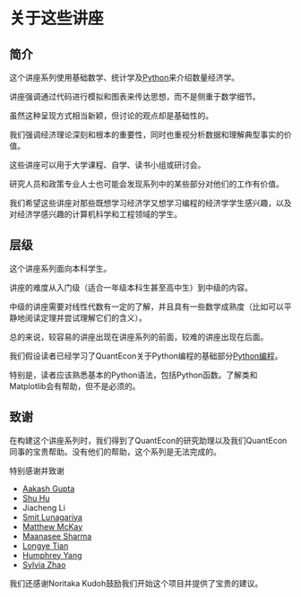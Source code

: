 # 关于这些讲座

## 简介

这个讲座系列使用基础数学、统计学及[Python](https://www.python.org/)来介绍数量经济学。

讲座强调通过代码进行模拟和图表来传达思想，而不是侧重于数学细节。

虽然这种呈现方式相当新颖，但讨论的观点却是基础性的。

我们强调经济理论深刻和根本的重要性，同时也重视分析数据和理解典型事实的价值。

这些讲座可以用于大学课程、自学、读书小组或研讨会。

研究人员和政策专业人士也可能会发现系列中的某些部分对他们的工作有价值。

我们希望这些讲座对那些既想学习经济学又想学习编程的经济学学生感兴趣，以及对经济学感兴趣的计算机科学和工程领域的学生。

## 层级

这个讲座系列面向本科学生。

讲座的难度从入门级（适合一年级本科生甚至高中生）到中级的内容。

中级的讲座需要对线性代数有一定的了解，并且具有一些数学成熟度（比如可以平静地阅读定理并尝试理解它们的含义）。

总的来说，较容易的讲座出现在讲座系列的前面，较难的讲座出现在后面。

我们假设读者已经学习了QuantEcon关于Python编程的基础部分[Python编程](https://python-programming.quantecon.org/intro.html)。

特别是，读者应该熟悉基本的Python语法，包括Python函数。了解类和Matplotlib会有帮助，但不是必须的。

## 致谢

在构建这个讲座系列时，我们得到了QuantEcon的研究助理以及我们QuantEcon同事的宝贵帮助。没有他们的帮助，这个系列是无法完成的。

特别感谢并致谢

- [Aakash Gupta](https://github.com/AakashGfude)
- [Shu Hu](https://github.com/shlff)
- Jiacheng Li
- [Smit Lunagariya](https://github.com/Smit-create)
- [Matthew McKay](https://github.com/mmcky)
- [Maanasee Sharma](https://github.com/maanasee)
- [Longye Tian](https://github.com/longye-tian)
- [Humphrey Yang](https://github.com/HumphreyYang)
- [Sylvia Zhao](https://github.com/SylviaZhaooo)

我们还感谢Noritaka Kudoh鼓励我们开始这个项目并提供了宝贵的建议。